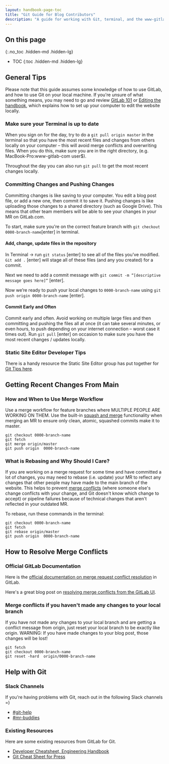 ```yaml
---
layout: handbook-page-toc
title: "Git Guide for Blog Contributors"
description: "A guide for working with Git, terminal, and the www-gitlab-com repository"
---
```


## On this page
{:.no_toc .hidden-md .hidden-lg}

- TOC
{:toc .hidden-md .hidden-lg}

## General Tips

Please note that this guide assumes some knowledge of how to use GitLab, and how to use Git on your local machine. If you're unsure of what something means, you may need to go and review [GitLab 101](/handbook/people-group/learning-and-development/gitlab-101/) or [Editing the handbook](/handbook/git-page-update/#editing-the-handbook), which explains how to set up your computer to edit the website locally.

### Make sure your Terminal is up to date
When you sign on for the day, try to do a `git pull origin master` in the terminal so that you have the most recent files and changes from others locally on your computer – this will avoid merge conflicts and overwriting files.
When you do this, make sure you are in the right directory, (e.g. MacBook-Pro:www-gitlab-com user$).

Throughout the day you can also run `git pull` to get the most recent changes locally.

### Committing Changes and Pushing Changes

Committing changes is like saving to your computer. You edit a blog post file, or add a new one, then commit it to save it. Pushing changes is like uploading those changes to a shared directory (such as Google Drive). This means that other team members will be able to see your changes in your MR on GitLab.com.

To start, make sure you're on the correct feature branch with `git checkout 0000-branch-name`[enter] in terminal.

#### Add, change, update files in the repository

In Terminal → run `git status` [enter] to see all of the files you’ve modified. `Git add .` [enter] will stage all of these files (and any you created) for a commit.

Next we need to add a commit message with `git commit -m “[descriptive message goes here]”` [enter].

Now we’re ready to push your local changes to `0000-branch-name` using `git push origin 0000-branch-name` [enter].

#### Commit Early and Often
Commit early and often. Avoid working on multiple large files and then committing and pushing the files all at once (it can take several minutes, or even hours, to push depending on your internet connection – worst case it times out).
Run `git pull` [enter] on occasion to make sure you have the most recent changes / updates locally.

### Static Site Editor Developer Tips
There is a handy resource the Static Site Editor group has put together for [Git Tips here](/handbook/engineering/development/dev/create/editor/developer-cheatsheet/#git-tips).

## Getting Recent Changes From Main

### How and When to Use Merge Workflow
Use a merge workflow for feature branches where MULTIPLE PEOPLE ARE WORKING ON THEM. Use the built-in [squash and merge](https://docs.gitlab.com/ee/user/project/merge_requests/squash_and_merge.html) functionality when merging an MR to ensure only clean, atomic, squashed commits make it to master.

```
git checkout 0000-branch-name
git fetch
git merge origin/master
git push origin  0000-branch-name
```
### What is Rebasing and Why Should I Care?

If you are working on a merge request for some time and have committed a lot of changes, you may need to rebase (i.e. update) your MR to reflect any changes that other people may have made to the main branch of the website. This helps to prevent [merge conflicts](#how-to-resolve-merge-conflicts) (where someone else's change conflicts with your change, and Git doesn't know which change to accept) or pipeline failures because of technical changes that aren't reflected in your outdated MR.

To rebase, run these commands in the terminal:

```
git checkout 0000-branch-name
git fetch
git rebase origin/master
git push origin  0000-branch-name
```

## How to Resolve Merge Conflicts

### Official GitLab Documentation
Here is the [official documentation on merge request conflict resolution](https://docs.gitlab.com/ee/user/project/merge_requests/resolve_conflicts.html) in GitLab.

Here's a great blog post on [resolving merge conflicts from the GitLab UI](/blog/2016/09/06/resolving-merge-conflicts-from-the-gitlab-ui/).

### Merge conflicts if you haven't made any changes to your local branch
If you have not made any changes to your local branch and are getting a conflict message from origin, just reset your local branch to be exactly like origin. WARNING: If you have made changes to your blog post, those changes will be lost!
```
git fetch
git checkout 0000-branch-name
git reset -hard  origin/0000-branch-name
```

## Help with Git

### Slack Channels

If you're having problems with Git, reach out in the following Slack channels =)
- [#git-help](https://app.slack.com/client/T02592416/C1E21S2LD)
- [#mr-buddies](https://app.slack.com/client/T02592416/CLM8K5LF4)

### Existing Resources

Here are some existing resources from GitLab for Git.
- [Developer Cheatsheet, Engineering Handbook](/handbook/engineering/development/dev/create/editor/developer-cheatsheet/)
- [Git Cheat Sheet for Press](/images/press/git-cheat-sheet.pdf)
